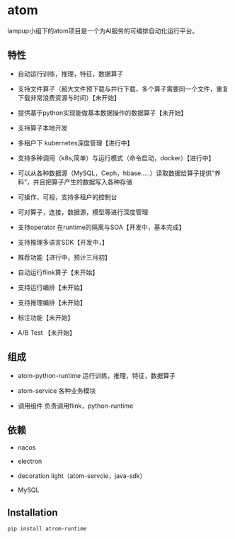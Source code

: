 # atom
lampup小组下的atom项目是一个为AI服务的可编排自动化运行平台。


## 特性

* 自动运行训练，推理，特征，数据算子

* 支持文件算子（超大文件预下载与并行下载，多个算子需要同一个文件，重复下载非常浪费资源与时间）【未开始】

* 提供基于python实现能做基本数据操作的数据算子【未开始】

* 支持算子本地开发

* 多租户下 kubernetes深度管理【进行中】

* 支持多种调用（k8s,简单）与运行模式（命令启动，docker）【进行中】

* 可以从各种数据源（MySQL，Ceph，hbase.....）读取数据给算子提供“养料”，并且把算子产生的数据写入各种存储

* 可操作，可视，支持多租户的控制台

* 可对算子，连接，数据源，模型等进行深度管理

* 支持operator 在runtime的隔离与SOA【开发中，基本完成】

* 支持推理多语言SDK【开发中，】

* 推荐功能【进行中，预计三月初】

* 自动运行flink算子【未开始】

* 支持运行编排【未开始】

* 支持推理编排【未开始】

* 标注功能【未开始】

* A/B Test 【未开始】


## 组成

* atom-python-runtime  运行训练，推理，特征，数据算子

* atom-service 各种业务模块

* 调用组件 负责调用flink，python-runtime

## 依赖

* nacos

* electron

* decoration light（atom-servcie，java-sdk）

* MySQL

## Installation
```shell
pip install atrom-runtime
```